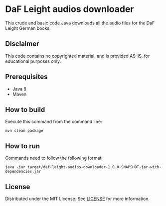 # DaF Leight audios downloader

This crude and basic code Java downloads all the audio files for the DaF Leight German books.

## Disclaimer

This code contains no copyrighted material, and is provided AS-IS, for educational purposes only.

## Prerequisites

- Java 8
- Maven

## How to build

Execute this command from the command line:

```mvn clean package```

## How to run

Commands need to follow the following format:
```
java -jar target/daf-leight-audios-downloader-1.0.0-SNAPSHOT-jar-with-dependencies.jar
```

## License

Distributed under the MIT License. See [LICENSE](LICENSE) for more information.

